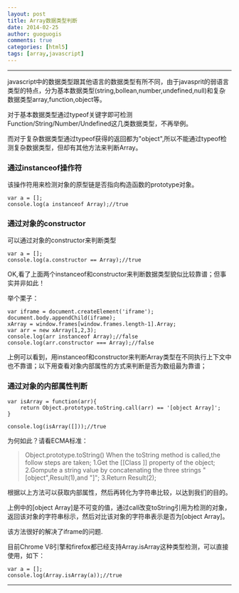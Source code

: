 ```yaml
---
layout: post
title: Array数据类型判断
date: 2014-02-25
author: guoguogis
comments: true
categories: [html5]
tags: [array,javascript]
---
```

-------

javascript中的数据类型跟其他语言的数据类型有所不同，由于javasprit的弱语言类型的特点，分为基本数据类型(string,bollean,number,undefined,null)和复杂数据类型array,function,object等。

对于基本数据类型通过typeof关键字即可检测Function/String/Number/Undefined这几类数据类型，不再举例。

而对于复杂数据类型通过typeof获得的返回都为"object",所以不能通过typeof检测复杂数据类型，但却有其他方法来判断Array。

### 通过instanceof操作符

该操作符用来检测对象的原型链是否指向构造函数的prototype对象。

```
var a = [];
console.log(a instanceof Array);//true
```

### 通过对象的constructor

可以通过对象的constructor来判断类型

```
var a = [];
console.log(a.constructor == Array);//true
```

OK,看了上面两个instanceof和constructor来判断数据类型貌似比较靠谱；但事实并非如此！

举个栗子：
```
var iframe = document.createElement('iframe');
document.body.appendChild(iframe);
xArray = window.frames[window.frames.length-1].Array;
var arr = new xArray(1,2,3);
console.log(arr instanceof Array);//false
console.log(arr.constructor === Array);//false

```
上例可以看到，用instanceof和constructor来判断Array类型在不同执行上下文中也不靠谱；以下用查看对象内部属性的方式来判断是否为数组最为靠谱；

### 通过对象的内部属性判断

```
var isArray = function(arr){
    return Object.prototype.toString.call(arr) == '[object Array]';
}

console.log(isArray([]));//true
```

为何如此？请看ECMA标准：

>Object.prototype.toString() When the toString method is called,the follow steps are taken;
1.Get the [[Class ]] property of the object;
2.Gompute a string value by concatenating the three strings "[object",Result(1),and "]";
3.Return Result(2);

根据以上方法可以获取内部属性，然后再转化为字符串比较，以达到我们的目的。

上例中的[object Array]是不可变的值，通过call改变toString引用为检测的对象，返回该对象的字符串标示，然后对比该对象的字符串表示是否为[object Array]。

该方法很好的解决了iframe的问题.


目前Chrome V8引擎和firefox都已经支持Array.isArray这种类型检测，可以直接使用，如下：
```
var a = [];
console.log(Array.isArray(a));//true
```

-------

